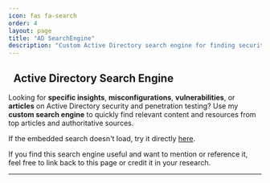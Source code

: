 ```yaml
---
icon: fas fa-search
order: 4
layout: page
title: "AD SearchEngine"
description: "Custom Active Directory search engine for finding security-related insights, vulnerabilities, and articles on AD pentesting."
---
```


<h2><i class="fas fa-search"></i>&nbsp; Active Directory Search Engine</h2>

<p>
  Looking for <strong>specific insights</strong>, <strong>misconfigurations</strong>, <strong>vulnerabilities</strong>, or <strong>articles</strong> on Active Directory security and penetration testing? Use my <strong>custom search engine</strong> to quickly find relevant content and resources from top articles and authoritative sources.
</p>

<div style="text-align: center;">
  <script async src="https://cse.google.com/cse.js?cx=244d5e07940e745cf"></script>
  <div class="gcse-search"></div>
</div>

<p>
  If the embedded search doesn't load, try it directly <a href="https://cse.google.com/cse?cx=244d5e07940e745cf" target="_blank">here</a>.
</p>
<p>
  If you find this search engine useful and want to mention or reference it, feel free to link back to this page or credit it in your research.
</p>

---